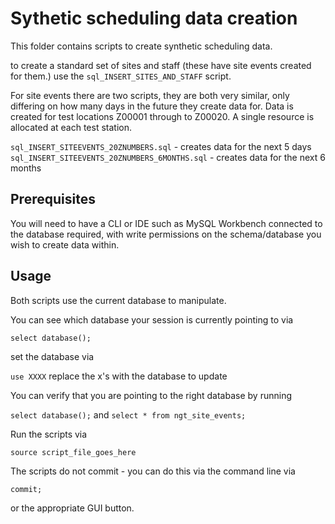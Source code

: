 # Sythetic scheduling data creation

This folder contains scripts to create synthetic scheduling data.  

to create a standard set of sites and staff (these have site events created for them.) use the `sql_INSERT_SITES_AND_STAFF` script.

For site events there are two scripts, they are both very similar, only differing on how many days in the future they create data for.
Data is created for test locations Z00001 through to Z00020.  A single resource is allocated at each test station.

`sql_INSERT_SITEEVENTS_20ZNUMBERS.sql` - creates data for the next 5 days
`sql_INSERT_SITEEVENTS_20ZNUMBERS_6MONTHS.sql` - creates data for the next 6 months

## Prerequisites

You will need to have a CLI or IDE such as MySQL Workbench connected to the database required, with write permissions on the schema/database you wish to create data within.

## Usage

Both scripts use the current database to manipulate.

You can see which database your session is currently pointing to via

`select database();`

set the database via

`use XXXX` replace the x's with the database to update

You can verify that you are pointing to the right database by running

`select database();`
and
`select * from ngt_site_events;`

Run the scripts via

`source script_file_goes_here`

The scripts do not commit - you can do this via the command line via

`commit;`

or the appropriate GUI button.